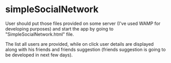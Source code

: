 # simpleSocialNetwork

User should put those files provided on some server (I've used WAMP for developing purposes) and start the app by going to "SimpleSocialNetwork.html" file. 

The list all users are provided, while on click user details are displayed along with his friends and friends suggestion (friends suggestion is going to be developed in next few days).
